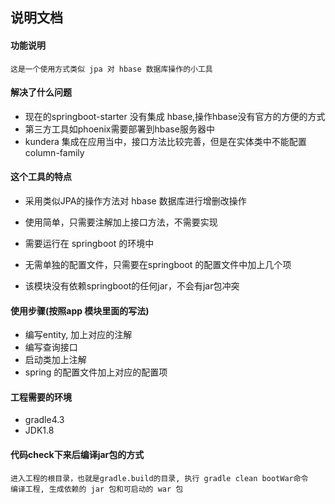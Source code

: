 ## 说明文档

#### 功能说明
```
这是一个使用方式类似 jpa 对 hbase 数据库操作的小工具
```

#### 解决了什么问题
* 现在的springboot-starter 没有集成 hbase,操作hbase没有官方的方便的方式
* 第三方工具如phoenix需要部署到hbase服务器中
* kundera 集成在应用当中，接口方法比较完善，但是在实体类中不能配置 column-family

#### 这个工具的特点
* 采用类似JPA的操作方法对 hbase 数据库进行增删改操作

* 使用简单，只需要注解加上接口方法，不需要实现
* 需要运行在 springboot 的环境中
* 无需单独的配置文件，只需要在springboot 的配置文件中加上几个项
* 该模块没有依赖springboot的任何jar，不会有jar包冲突

#### 使用步骤(按照app 模块里面的写法)
* 编写entity, 加上对应的注解
* 编写查询接口
* 启动类加上注解
* spring 的配置文件加上对应的配置项

#### 工程需要的环境

* gradle4.3
* JDK1.8

#### 代码check下来后编译jar包的方式
```
进入工程的根目录，也就是gradle.build的目录, 执行 gradle clean bootWar命令
编译工程, 生成依赖的 jar 包和可启动的 war 包
```
